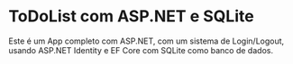 # ToDoList com ASP.NET e SQLite

Este é um App completo com ASP.NET, com um sistema de Login/Logout, usando ASP.NET Identity e EF Core com SQLite como banco de dados.
